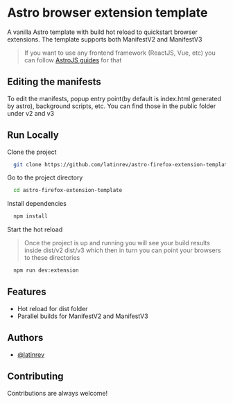 
# Astro browser extension template

A vanilla Astro template with build hot reload to quickstart browser extensions.
The template supports both ManifestV2 and ManifestV3

> If you want to use any frontend framework (ReactJS, Vue, etc) you can follow [AstroJS guides](https://docs.astro.build/en/guides/framework-components/#official-ui-framework-integrations) for that

## Editing the manifests
To edit the manifests, popup entry point(by default is index.html generated by astro), background scripts, etc. You can find those in the public folder under v2 and v3


## Run Locally

Clone the project

```bash
  git clone https://github.com/latinrev/astro-firefox-extension-template.git
```

Go to the project directory

```bash
  cd astro-firefox-extension-template
```

Install dependencies

```bash
  npm install
```

Start the hot reload
> Once the project is up and running you will see your build results inside dist/v2 dist/v3 which then in turn you can point your browsers to these directories
```bash
  npm run dev:extension
```

## Features
- Hot reload for dist folder
- Parallel builds for ManifestV2 and ManifestV3



## Authors

- [@latinrev](https://www.github.com/latinrev)


## Contributing

Contributions are always welcome!


